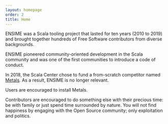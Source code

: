 ```yaml
---
layout: homepage
order: 2
title: Home
---
```


ENSIME was a Scala tooling project that lasted for ten years (2010 to 2019) and brought together hundreds of Free Software contributors from diverse backgrounds.

ENSIME pioneered community-oriented development in the Scala community and was one of the first communities to introduce a code of conduct.

In 2018, the Scala Center chose to fund a from-scratch competitor named [Metals](https://scalameta.org/metals/). As a result, ENSIME is no longer relevant.

Users are encouraged to install Metals.

Contributors are encouraged to do something else with their precious time: be with family or just spend time surrounded by nature. You will not find happiness by engaging with the Open Source community; only exploitation and politics.

